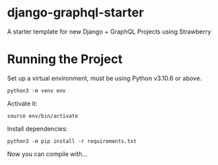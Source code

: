 # django-graphql-starter
A starter template for new Django + GraphQL Projects using Strawberry

# Running the Project

Set up a virtual environment, must be using Python v3.10.6 or above.

`python3 -m venv env`

Activate it:

`source env/bin/activate`

Install dependencies:

`python3 -m pip install -r requirements.txt`

Now you can compile with...

